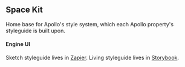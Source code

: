 ## Space Kit
Home base for Apollo's style system, which each Apollo property's styleguide is built upon.

#### Engine UI
Sketch styleguide lives in [Zapier](https://app.zeplin.io/project/5c7dcb5ab4e654bca8cde54d/screen/5cd0c46bce9a42346c709328).
Living styleguide lives in [Storybook](https://storybook.apollographql.com).
